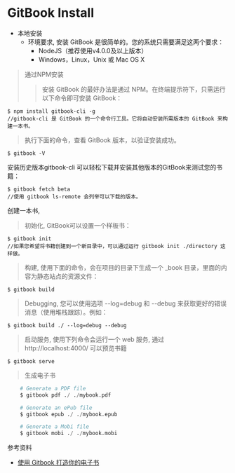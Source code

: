 # GitBook Install

* 本地安装
    * 环境要求,    安装 GitBook 是很简单的。您的系统只需要满足这两个要求：
        * NodeJS（推荐使用v4.0.0及以上版本）
        * Windows，Linux，Unix 或 Mac OS X

>通过NPM安装
>>安装 GitBook 的最好办法是通过 NPM。在终端提示符下，只需运行以下命令即可安装 GitBook：

    $ npm install gitbook-cli -g
    //gitbook-cli 是 GitBook 的一个命令行工具。它将自动安装所需版本的 GitBook 来构建一本书。

>执行下面的命令，查看 GitBook 版本，以验证安装成功。

    $ gitbook -V
安装历史版本gitbook-cli 可以轻松下载并安装其他版本的GitBook来测试您的书籍：

    $ gitbook fetch beta
    //使用 gitbook ls-remote 会列举可以下载的版本。

创建一本书, 
>初始化, GitBook可以设置一个样板书：

    $ gitbook init
    //如果您希望将书籍创建到一个新目录中，可以通过运行 gitbook init ./directory 这样做。

>构建, 使用下面的命令，会在项目的目录下生成一个 _book 目录，里面的内容为静态站点的资源文件：

    $ gitbook build

>Debugging, 您可以使用选项 --log=debug 和 --debug 来获取更好的错误消息（使用堆栈跟踪）。例如：

    $ gitbook build ./ --log=debug --debug

>启动服务, 使用下列命令会运行一个 web 服务, 通过 http://localhost:4000/ 可以预览书籍

    $ gitbook serve

>生成电子书
```s
    # Generate a PDF file
    $ gitbook pdf ./ ./mybook.pdf

    # Generate an ePub file
    $ gitbook epub ./ ./mybook.epub

    # Generate a Mobi file
    $ gitbook mobi ./ ./mybook.mobi
```

 参考资料
 * [使用 Gitbook 打造你的电子书](http://www.cnblogs.com/jingmoxukong/p/7453155.html)